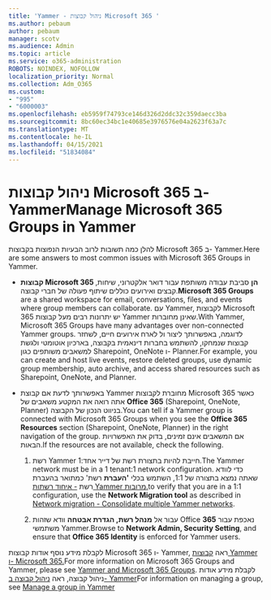 ```yaml
---
title: 'Yammer - ניהול קבוצות Microsoft 365 '
ms.author: pebaum
author: pebaum
manager: scotv
ms.audience: Admin
ms.topic: article
ms.service: o365-administration
ROBOTS: NOINDEX, NOFOLLOW
localization_priority: Normal
ms.collection: Adm_O365
ms.custom:
- "995"
- "6000003"
ms.openlocfilehash: eb5959f74793ce146d326d2ddc32c359daecc3ba
ms.sourcegitcommit: 8bc60ec34bc1e40685e3976576e04a2623f63a7c
ms.translationtype: MT
ms.contentlocale: he-IL
ms.lasthandoff: 04/15/2021
ms.locfileid: "51834084"
---
```

# <a name="manage-microsoft-365-groups-in-yammer"></a><span data-ttu-id="0e0c6-102">ניהול קבוצות Microsoft 365 ב- Yammer</span><span class="sxs-lookup"><span data-stu-id="0e0c6-102">Manage Microsoft 365 Groups in Yammer</span></span>

<span data-ttu-id="0e0c6-103">להלן כמה תשובות לרוב הבעיות הנפוצות בקבוצות Microsoft 365 ב- Yammer.</span><span class="sxs-lookup"><span data-stu-id="0e0c6-103">Here are some answers to most common issues with Microsoft 365 Groups in Yammer.</span></span>

* <span data-ttu-id="0e0c6-104">**קבוצות Microsoft 365 הן** סביבת עבודה משותפת עבור דואר אלקטרוני, שיחות, קבצים ואירועים כוללים שיתוף פעולה של חברי קבוצה.</span><span class="sxs-lookup"><span data-stu-id="0e0c6-104">**Microsoft 365 Groups** are a shared workspace for email, conversations, files, and events where group members can collaborate.</span></span> <span data-ttu-id="0e0c6-105">עם Yammer, לקבוצות Microsoft 365 יש יתרונות רבים מעל קבוצות Yammer שאינן מחוברות.</span><span class="sxs-lookup"><span data-stu-id="0e0c6-105">With Yammer, Microsoft 365 Groups have many advantages over non-connected Yammer groups.</span></span> <span data-ttu-id="0e0c6-106">לדוגמה, באפשרותך ליצור ול לארח אירועים חיים, לשחזר קבוצות שנמחקו, להשתמש בחברות דינאמית בקבוצה, בארכיון אוטומטי ולגשת למשאבים משותפים כגון Sharepoint, OneNote ו- Planner.</span><span class="sxs-lookup"><span data-stu-id="0e0c6-106">For example, you can create and host live events, restore deleted groups, use dynamic group membership, auto archive, and access shared resources such as Sharepoint, OneNote, and Planner.</span></span>

* <span data-ttu-id="0e0c6-107">באפשרותך לדעת אם קבוצת Yammer מחוברת לקבוצות Microsoft 365 כאשר אתה רואה את המקטע משאבים של **Office 365** (Sharepoint, OneNote, Planner) בניווט הנכון של הקבוצה.</span><span class="sxs-lookup"><span data-stu-id="0e0c6-107">You can tell if a Yammer group is connected with Microsoft 365 Groups when you see the **Office 365 Resources** section (Sharepoint, OneNote, Planner) in the right navigation of the group.</span></span> <span data-ttu-id="0e0c6-108">אם המשאבים אינם זמינים, בדוק את האפשרויות הבאות.</span><span class="sxs-lookup"><span data-stu-id="0e0c6-108">If the resources are not available, check the following.</span></span>

  1. <span data-ttu-id="0e0c6-109">רשת Yammer חייבת להיות בתצורת רשת של דייר אחד:1.</span><span class="sxs-lookup"><span data-stu-id="0e0c6-109">The Yammer network must be in a 1 tenant:1 network configuration.</span></span> <span data-ttu-id="0e0c6-110">כדי לוודא שאתה נמצא בתצורה של 1:1, השתמש בכלי **'העברת** רשת' כמתואר בהעברת רשת [- איחוד רשתות Yammer מרובות.](https://docs.microsoft.com/yammer/configure-your-yammer-network/consolidate-multiple-yammer-networks)</span><span class="sxs-lookup"><span data-stu-id="0e0c6-110">to verify that you are in a 1:1 configuration, use the **Network Migration tool** as described in [Network migration - Consolidate multiple Yammer networks](https://docs.microsoft.com/yammer/configure-your-yammer-network/consolidate-multiple-yammer-networks).</span></span>

  2. <span data-ttu-id="0e0c6-111">עבור אל **מנהל רשת, הגדרת אבטחה** וודא שזהות Office **365** נאכפת עבור משתמשי Yammer.</span><span class="sxs-lookup"><span data-stu-id="0e0c6-111">Browse to **Network Admin, Security Setting**, and ensure that **Office 365 Identity** is enforced for Yammer users.</span></span>

<span data-ttu-id="0e0c6-112">לקבלת מידע נוסף אודות קבוצות Microsoft 365 ו- Yammer, ראה [קבוצות Yammer ו- Microsoft 365.](https://docs.microsoft.com/yammer/manage-yammer-groups/yammer-and-office-365-groups)</span><span class="sxs-lookup"><span data-stu-id="0e0c6-112">For more information on Microsoft 365 Groups and Yammer, please see [Yammer and Microsoft 365 Groups](https://docs.microsoft.com/yammer/manage-yammer-groups/yammer-and-office-365-groups).</span></span> <span data-ttu-id="0e0c6-113">לקבלת מידע אודות ניהול קבוצה, ראה [ניהול קבוצה ב- Yammer](https://support.office.com/article/Manage-a-group-in-Yammer-6e05c6d6-5548-4c88-89cd-e6757a514ef2)</span><span class="sxs-lookup"><span data-stu-id="0e0c6-113">For information on managing a group, see [Manage a group in Yammer](https://support.office.com/article/Manage-a-group-in-Yammer-6e05c6d6-5548-4c88-89cd-e6757a514ef2)</span></span>
